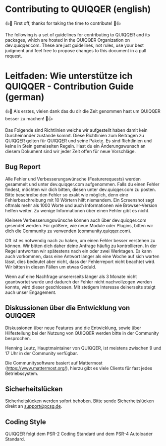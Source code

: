 Contributing to QUIQQER (english)
======

:+1::tada: First off, thanks for taking the time to contribute! :tada::+1:

The following is a set of guidelines for contributing to QUIQQER and its packages, 
which are hosted in the QUIQQER Organization on dev.quiqqer.com. These are just guidelines, 
not rules, use your best judgment and feel free to propose changes to this document in a pull request.




Leitfaden: Wie unterstütze ich QUIQQER - Contribution Guide (german)
======

:+1::tada: Als erstes, vielen dank das du dir die Zeit genommen hast um QUIQQER besser zu machen! :tada::+1:

Das Folgende sind Richtlinien welche wir aufgestellt haben damit kein Durcheinander zustande kommt. 
Diese Richtlinien zum Beitragen zu QUIQQER gelten für QUIQQER und seine Pakete. Es sind Richtlinien 
und keine in Stein gemeiselten Regeln. Hast du ein Änderungswunsch an diesem Dokument sind wir jeder Zeit offen für 
neue Vorschläge.


Bug Report
------

Alle Fehler und Verbesserungswünsche (Featurerequests) werden gesammelt und unter dev.quiqqer.com aufgenommen. 
Falls du einen Fehler findest, möchten wir dich bitten, diesen unter dev.quiqqer.com zu posten. 
Bitte beschreibe den Fehler so exakt wie möglich, denn eine Fehlerbeschreibung mit 10 Wörtern hilft niemandem. 
Ein Screenshot sagt oftmals mehr als 1000 Worte und auch Informationen wie Browser-Version helfen weiter.
Zu wenige Informationen über einen Fehler gibt es nicht.

Kleinere Verbesserungswünsche können auch über dev.quiqqer.com gesendet werden. 
Für größere, wie neue Module oder Plugins, bitten wir dich die Community zu verwenden (community.quiqqer.com).

Oft ist es notwendig nach zu haken, um einen Fehler besser verstehen zu können. 
Wir bitten dich daher deine Anfrage häufig zu kontrollieren. In der Regel antworten wir spätestens nach ein oder zwei 
Werktagen. Es kann auch vorkommen, dass eine Antwort länger als eine Woche auf sich warten lässt, 
dies bedeutet aber nicht, dass der Fehlerreport nicht beachtet wird. Wir bitten in diesen Fällen um etwas Geduld.

Wenn auf eine Nachfrage unsererseits länger als 3 Monate nicht geantwortet wurde und dadurch der Fehler nicht 
nachvollzogen werden konnte, wird dieser geschlossen. Mit stetigem Interesse deinerseits steigt auch unser Engagement.


Diskussionen über die Entwicklung von QUIQQER
------

Diskussionen über neue Features und die Entwicklung, sowie über Hilfestellung bei der Nutzung von QUIQQER werden 
bitte in der Community besprochen. 

Henning Leutz, Hauptmaintainer von QUIQQER, ist meistens zwischen 9 und 17 Uhr in der Community verfügbar. 

Die Communitysoftware basiert auf Mattermost (https://www.mattermost.org/), 
hierzu gibt es viele Clients für fast jedes Betriebssystem.


Sicherheitslücken
------

Sicherheitslücken werden sofort behoben. Bitte sende Sicherheitslücken direkt an support@pcsg.de.


Coding Style
------
QUIQQER folgt dem PSR-2 Coding Standard und dem PSR-4 Autoloader Standard.
